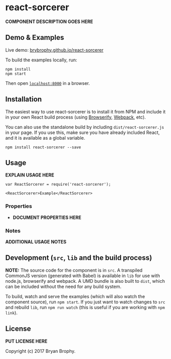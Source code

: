 # react-sorcerer

__COMPONENT DESCRIPTION GOES HERE__


## Demo & Examples

Live demo: [brybrophy.github.io/react-sorcerer](http://brybrophy.github.io/react-sorcerer/)

To build the examples locally, run:

```
npm install
npm start
```

Then open [`localhost:8000`](http://localhost:8000) in a browser.


## Installation

The easiest way to use react-sorcerer is to install it from NPM and include it in your own React build process (using [Browserify](http://browserify.org), [Webpack](http://webpack.github.io/), etc).

You can also use the standalone build by including `dist/react-sorcerer.js` in your page. If you use this, make sure you have already included React, and it is available as a global variable.

```
npm install react-sorcerer --save
```


## Usage

__EXPLAIN USAGE HERE__

```
var ReactSorcerer = require('react-sorcerer');

<ReactSorcerer>Example</ReactSorcerer>
```

### Properties

* __DOCUMENT PROPERTIES HERE__

### Notes

__ADDITIONAL USAGE NOTES__


## Development (`src`, `lib` and the build process)

**NOTE:** The source code for the component is in `src`. A transpiled CommonJS version (generated with Babel) is available in `lib` for use with node.js, browserify and webpack. A UMD bundle is also built to `dist`, which can be included without the need for any build system.

To build, watch and serve the examples (which will also watch the component source), run `npm start`. If you just want to watch changes to `src` and rebuild `lib`, run `npm run watch` (this is useful if you are working with `npm link`).

## License

__PUT LICENSE HERE__

Copyright (c) 2017 Bryan Brophy.

